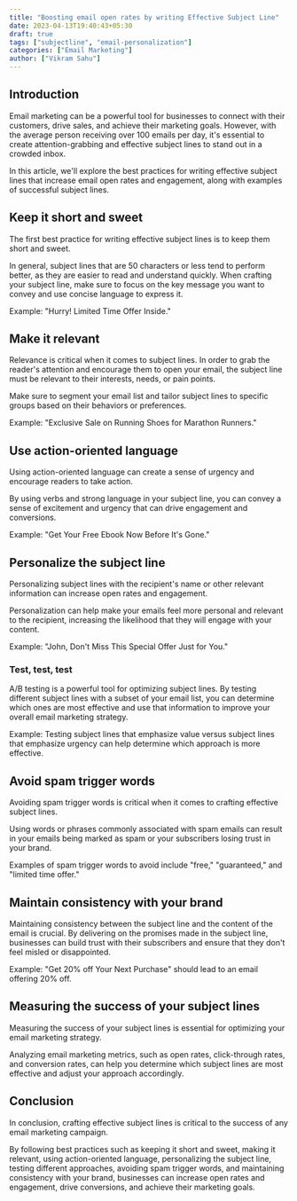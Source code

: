 ```yaml
---
title: "Boosting email open rates by writing Effective Subject Line"
date: 2023-04-13T19:40:43+05:30
draft: true
tags: ["subjectline", "email-personalization"]
categories: ["Email Marketing"]
author: ["Vikram Sahu"]
---
```


## Introduction

Email marketing can be a powerful tool for businesses to connect with their customers, drive sales, and achieve their marketing goals. However, with the average person receiving over 100 emails per day, it's essential to create attention-grabbing and effective subject lines to stand out in a crowded inbox.

In this article, we'll explore the best practices for writing effective subject lines that increase email open rates and engagement, along with examples of successful subject lines.

## Keep it short and sweet

The first best practice for writing effective subject lines is to keep them short and sweet.

In general, subject lines that are 50 characters or less tend to perform better, as they are easier to read and understand quickly. When crafting your subject line, make sure to focus on the key message you want to convey and use concise language to express it.

Example: "Hurry! Limited Time Offer Inside."

## Make it relevant

Relevance is critical when it comes to subject lines. In order to grab the reader's attention and encourage them to open your email, the subject line must be relevant to their interests, needs, or pain points.

Make sure to segment your email list and tailor subject lines to specific groups based on their behaviors or preferences.

Example: "Exclusive Sale on Running Shoes for Marathon Runners."

## Use action-oriented language

Using action-oriented language can create a sense of urgency and encourage readers to take action.

By using verbs and strong language in your subject line, you can convey a sense of excitement and urgency that can drive engagement and conversions.

Example: "Get Your Free Ebook Now Before It's Gone."

## Personalize the subject line

Personalizing subject lines with the recipient's name or other relevant information can increase open rates and engagement.

Personalization can help make your emails feel more personal and relevant to the recipient, increasing the likelihood that they will engage with your content.

Example: "John, Don't Miss This Special Offer Just for You."

### Test, test, test

A/B testing is a powerful tool for optimizing subject lines. By testing different subject lines with a subset of your email list, you can determine which ones are most effective and use that information to improve your overall email marketing strategy.

Example: Testing subject lines that emphasize value versus subject lines that emphasize urgency can help determine which approach is more effective.

## Avoid spam trigger words

Avoiding spam trigger words is critical when it comes to crafting effective subject lines.

Using words or phrases commonly associated with spam emails can result in your emails being marked as spam or your subscribers losing trust in your brand.

Examples of spam trigger words to avoid include "free," "guaranteed," and "limited time offer."

## Maintain consistency with your brand

Maintaining consistency between the subject line and the content of the email is crucial. By delivering on the promises made in the subject line, businesses can build trust with their subscribers and ensure that they don't feel misled or disappointed.

Example: "Get 20% off Your Next Purchase" should lead to an email offering 20% off.

## Measuring the success of your subject lines

Measuring the success of your subject lines is essential for optimizing your email marketing strategy.

Analyzing email marketing metrics, such as open rates, click-through rates, and conversion rates, can help you determine which subject lines are most effective and adjust your approach accordingly.

## Conclusion

In conclusion, crafting effective subject lines is critical to the success of any email marketing campaign.

By following best practices such as keeping it short and sweet, making it relevant, using action-oriented language, personalizing the subject line, testing different approaches, avoiding spam trigger words, and maintaining consistency with your brand, businesses can increase open rates and engagement, drive conversions, and achieve their marketing goals.
